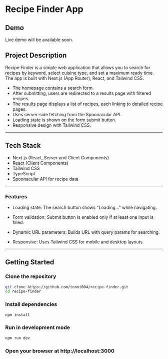 # Recipe Finder App

## Demo

Live demo will be available soon.

## Project Description

Recipe Finder is a simple web application that allows you to search for recipes by keyword, select cuisine type, and set a maximum ready time. The app is built with Next.js (App Router), React, and Tailwind CSS.

- The homepage contains a search form.
- After submitting, users are redirected to a results page with filtered recipes.
- The results page displays a list of recipes, each linking to detailed recipe pages.
- Uses server-side fetching from the Spoonacular API.
- Loading state is shown on the form submit button.
- Responsive design with Tailwind CSS.

---

## Tech Stack

- Next.js (React, Server and Client Components)
- React (Client Components)
- Tailwind CSS
- TypeScript
- Spoonacular API for recipe data

---

### Features
- Loading state: The search button shows "Loading..." while navigating.

- Form validation: Submit button is enabled only if at least one input is filled.

- Dynamic URL parameters: Builds URL with query params for searching.

- Responsive: Uses Tailwind CSS for mobile and desktop layouts.

---

## Getting Started
### Clone the repository

```bash
git clone https://github.com/tonni004/recipe-finder.git
cd recipe-finder
```

### Install dependencies

```bash
npm install
```

### Run in development mode
```bash
npm run dev
```

### Open your browser at http://localhost:3000